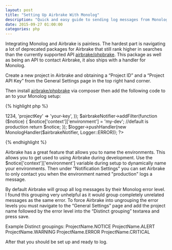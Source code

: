 ```yaml
---
layout: post
title: "Setting Up Airbrake With Monolog"
description: "Quick and easy guide to sending log messages from Monolog to the external bug tracker Airbrake"
date: 2015-09-27 01:00:00
categories: php
---  
```

Integrating Monolog and Airbrake is painless. The hardest part  is navigating a lot of deprecated packages for 
Airbrake that still rank higher in searches than the currently supported API [airbrake/phpbrake](https://github.com/airbrake/phpbrake). 
This package as well as being an API to contact Airbrake, it also ships with a handler for Monolog.  

Create a new project in Airbrake and obtaining a “Project ID” and a “Project API Key” from the General Settings 
page in the top right hand corner.  

Then install [airbrake/phpbrake](https://github.com/airbrake/phpbrake) via composer then add the following code 
to an to your Monolog setup:  

{% highlight php %}
<?php

use Airbrake\MonologHandler;
use Airbrake\Notifier;
use Monolog\Logger;

$logger = new Logger('app');

$airbrakeNotifier = new Notifier(array(
    'projectId' => 1234,
    'projectKey' => 'your-key',
));

$airbrakeNotifier->addFilter(function ($notice) {
    $notice['context']['environment'] = 'my-dev'; //default is production
    return $notice;
});

$logger->pushHandler(new MonologHandler($airbrakeNotifier, Logger::ERROR));

?>
{% endhighlight %}

Airbrake has a great feature that allows you to name the environments. This allows you to get used to using Airbrake
during development. Use the $notice['context']['environment'] variable during setup to dynamically name your environments.
Then under "Notification Settings" you can set Airbrake to only contact you when the environment named "production" logs
a message.

By default Airbrake will group all log messages by their Monolog error level. I found this grouping very unhelpful
as it would group completely unrelated messages as the same error. To force Airbrake into ungrouping the error levels 
you must navigate to the “General Settings” page and add the project name followed by the error level into the 
“Distinct grouping” textarea and press save.  

Example Distinct groupings:
ProjectName.NOTICE
ProjectName.ALERT
ProjectName.WARNING
ProjectName.ERROR
ProjectName.CRITICAL

After that you should be set up and ready to log.
